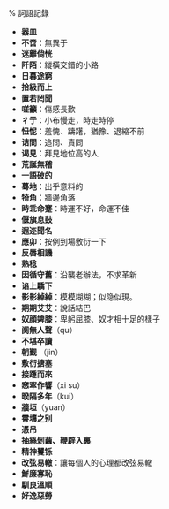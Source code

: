 % 詞語記錄

- __器皿__
- __不啻__：無異于
- __迷離倘恍__
- __阡陌__：縱橫交錯的小路
- __日暮途窮__
- __拾級而上__
- __置若罔聞__
- __嗟籲__：傷感長歎
- __彳亍__：小布慢走，時走時停
- __忸怩__：羞愧、躊躇，猶豫、退縮不前
- __诘問__：追問、責問
- __谒見__：拜見地位高的人
- __荒誕無稽__
- __一語破的__
- __蓦地__：出乎意料的
- __犄角__：牆邊角落 
- __時乖命蹇__：時運不好，命運不佳
- __偃旗息鼓__
- __遐迩聞名__
- __應卯__：按例到場敷衍一下
- __反唇相譏__
- __熟稔__
- __因循守舊__：沿襲老辦法，不求革新
- __谄上驕下__
- __影影綽綽__：模模糊糊；似隐似現。
- __期期艾艾__：說話結巴
- __奴顔婢膝__：卑躬屈膝、奴才相十足的樣子
- __阒無人聲__（qu）
- __不堪卒讀__ 
- __朝觐__ （jin）
- __敷衍搪塞__
- __接踵而來__
- __窸窣作響__（xi su）
- __暌隔多年__（kui）
- __牆垣__（yuan）
- __霄壤之别__
- __憑吊__
- __抽絲剝繭、鞭辟入裏__
- __精神矍铄__
- __改弦易轍__：讓每個人的心理都改弦易轍
- __鮮廉寡恥__
- __馴良溫順__
- __好逸惡勞__ 
